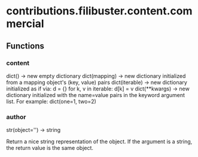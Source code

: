 # contributions.filibuster.content.commercial


## Functions

### content
dict() -> new empty dictionary
dict(mapping) -> new dictionary initialized from a mapping object's
(key, value) pairs
dict(iterable) -> new dictionary initialized as if via:
d = {}
for k, v in iterable:
d[k] = v
dict(**kwargs) -> new dictionary initialized with the name=value pairs
in the keyword argument list.  For example:  dict(one=1, two=2)
### __author__
str(object='') -> string

Return a nice string representation of the object.
If the argument is a string, the return value is the same object.
